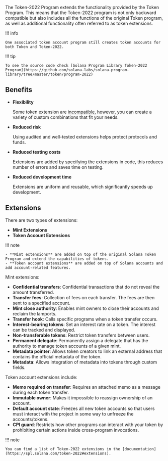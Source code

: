 The Token-2022 Program extends the functionality provided by the Token Program. This means that the Token-2022 program is not only backward compatible but also includes all the functions of the original Token program, as well as additional functionality often referred to as token extensions.

!!! info

    One associated token account program still creates token accounts for both Token and Token-2022.

!!! tip

    To see the source code check [Solana Program Library Token-2022 Program](https://github.com/solana-labs/solana-program-library/tree/master/token/program-2022)

## Benefits

- **Flexibility**

    Some token extension are [incompatible](https://solana.com/developers/guides/token-extensions/getting-started#what-extensions-are-compatible-with-each-other), however, you can create a variety of custom combinations that fit your needs.

- **Reduced risk**

    Using audited and well-tested extensions helps protect protocols and funds.

- **Reduced testing costs**

    Extensions are added by specifying the extensions in code, this reduces number of errors and saves time on testing.

- **Reduced development time**

    Extensions are uniform and reusable, which significantly speeds up development.


## Extensions

There are two types of extensions:

- **Mint Extensions**
- **Token Account Extensions**

!!! note

    - **Mint extensions** are added on top of the original Solana Token Program and extend the capabilities of tokens.
    - **Token account extensions** are added on top of Solana accounts and add account-related features.

Mint extensions:

- **Confidential transfers**: Confidential transactions that do not reveal the amount transferred.
- **Transfer fees**: Collection of fees on each transfer. The fees are then sent to a specified account.
- **Mint close authority**: Enables mint owners to close their accounts and reclaim the lamports.
- **Transfer hook**: Calls specific programs when a token transfer occurs.
- **Interest-bearing tokens**: Set an interest rate on a token. The interest can be tracked and displayed.
- **Non-transferable tokens**:  Restrict token transfers between users.
- **Permanent delegate**: Permanently assign a delegate that has the authority to manage token accounts of a given mint.
- **Metadata pointer**: Allows token creators to link an external address that contains the official metadata of the token.
- **Metadata**:  Allows integration of metadata into tokens through custom fields.

Token account extensions include:

- **Memo required on transfer**: Requires an attached memo as a message during each token transfer.
- **Immutable owner**: Makes it impossible to reassign ownership of an account.
- **Default account state**: Freezes all new token accounts so that users must interact with the project in some way to unfreeze the accounts/tokens.
- **CPI guard**: Restricts how other programs can interact with your token by prohibiting certain actions inside cross-program invocations.

!!! note

    You can find a list of Token-2022 extensions in the [documentation](https://spl.solana.com/token-2022#extensions).
